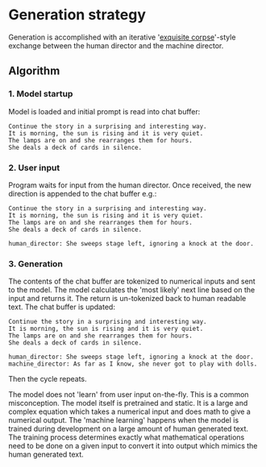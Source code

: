# Generation strategy

Generation is accomplished with an iterative '[exquisite corpse](https://www.moma.org/collection/terms/exquisite-corpse)'-style exchange between the human director and the machine director.

## Algorithm

### 1. Model startup

Model is loaded and initial prompt is read into chat buffer:

```text
Continue the story in a surprising and interesting way.
It is morning, the sun is rising and it is very quiet.
The lamps are on and she rearranges them for hours.
She deals a deck of cards in silence.
```

### 2. User input

Program waits for input from the human director. Once received, the new direction is appended to the chat buffer e.g.:

```text
Continue the story in a surprising and interesting way.
It is morning, the sun is rising and it is very quiet.
The lamps are on and she rearranges them for hours.
She deals a deck of cards in silence.

human_director: She sweeps stage left, ignoring a knock at the door.
```

### 3. Generation

The contents of the chat buffer are tokenized to numerical inputs and sent to the model. The model calculates the 'most likely' next line based on the input and returns it. The return is un-tokenized back to human readable text. The chat buffer is updated:

```text
Continue the story in a surprising and interesting way.
It is morning, the sun is rising and it is very quiet.
The lamps are on and she rearranges them for hours.
She deals a deck of cards in silence.

human_director: She sweeps stage left, ignoring a knock at the door.
machine_director: As far as I know, she never got to play with dolls.
```

Then the cycle repeats.

The model does not 'learn' from user input on-the-fly. This is a common misconception. The model itself is pretrained and static. It is a large and complex equation which takes a numerical input and does math to give a numerical output. The 'machine learning' happens when the model is trained during development on a large amount of human generated text. The training process determines exactly what mathematical operations need to be done on a given input to convert it into output which mimics the human generated text.
